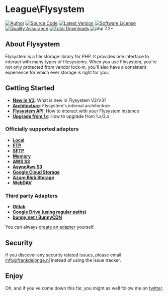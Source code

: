 # League\Flysystem

[![Author](https://img.shields.io/badge/author-@frankdejonge-blue.svg)](https://twitter.com/frankdejonge)
[![Source Code](https://img.shields.io/badge/source-thephpleague/flysystem-blue.svg)](https://github.com/thephpleague/flysystem)
[![Latest Version](https://img.shields.io/github/tag/thephpleague/flysystem.svg)](https://github.com/thephpleague/flysystem/releases)
[![Software License](https://img.shields.io/badge/license-MIT-brightgreen.svg)](https://github.com/thephpleague/flysystem/blob/master/LICENSE)
[![Quality Assurance](https://github.com/thephpleague/flysystem/workflows/Quality%20Assurance/badge.svg?branch=2.x)](https://github.com/thephpleague/flysystem/actions?query=workflow%3A%22Quality+Assurance%22)
[![Total Downloads](https://img.shields.io/packagist/dt/league/flysystem.svg)](https://packagist.org/packages/league/flysystem)
![php 7.2+](https://img.shields.io/badge/php-min%208.0.2-red.svg)

## About Flysystem

Flysystem is a file storage library for PHP. It provides one interface to
interact with many types of filesystems. When you use Flysystem, you're
not only protected from vendor lock-in, you'll also have a consistent experience
for which ever storage is right for you.

## Getting Started

- **[New in V3](https://flysystem.thephpleague.com/docs/what-is-new/)**: What is new in Flysystem V2/V3?
- **[Architecture](https://flysystem.thephpleague.com/docs/architecture/)**: Flysystem's internal architecture
- **[Flysystem API](https://flysystem.thephpleague.com/docs/usage/filesystem-api/)**: How to interact with your Flysystem instance
- **[Upgrade from 1x](https://flysystem.thephpleague.com/docs/upgrade-from-1.x/)**: How to upgrade from 1.x/2.x

### Officially supported adapters

- **[Local](https://flysystem.thephpleague.com/docs/adapter/local/)**
- **[FTP](https://flysystem.thephpleague.com/docs/adapter/ftp/)**
- **[SFTP](https://flysystem.thephpleague.com/docs/adapter/sftp-v3/)**
- **[Memory](https://flysystem.thephpleague.com/docs/adapter/in-memory/)**
- **[AWS S3](https://flysystem.thephpleague.com/docs/adapter/aws-s3-v3/)**
- **[AsyncAws S3](https://flysystem.thephpleague.com/docs/adapter/async-aws-s3/)**
- **[Google Cloud Storage](https://flysystem.thephpleague.com/docs/adapter/google-cloud-storage/)**
- **[Azure Blob Storage](https://flysystem.thephpleague.com/docs/adapter/azure-blob-storage/)**
- **[WebDAV](https://flysystem.thephpleague.com/docs/adapter/webdav/)**

### Third party Adapters

- **[Gitlab](https://github.com/RoyVoetman/flysystem-gitlab-storage)**
- **[Google Drive (using regular paths)](https://github.com/masbug/flysystem-google-drive-ext)**
- **[bunny.net / BunnyCDN](https://github.com/tinect/bunnycdn-s3-flysystem2-adapter)**

You can always [create an adapter](https://flysystem.thephpleague.com/v2/docs/advanced/creating-an-adapter/) yourself.

## Security

If you discover any security related issues, please email info@frankdejonge.nl instead of using the issue tracker.

## Enjoy

Oh, and if you've come down this far, you might as well follow me on [twitter](https://twitter.com/frankdejonge).
